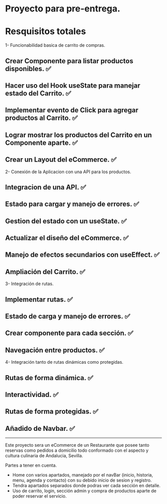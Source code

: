 # Proyecto para pre-entrega.

# Resquisitos totales #

1- Funcionabilidad basica de carrito de compras.

## Crear Componente para listar productos disponibles. ✅
## Hacer uso del Hook useState para manejar estado del Carrito. ✅
## Implementar evento de Click para agregar productos al Carrito. ✅
## Lograr mostrar los productos del Carrito en un Componente aparte. ✅
## Crear un Layout del eCommerce. ✅

2- Conexión de la Aplicacion con una API para los productos.

## Integracion de una API. ✅
## Estado para cargar y manejo de errores. ✅
## Gestion del estado con un useState. ✅
## Actualizar el diseño del eCommerce. ✅
## Manejo de efectos secundarios con useEffect. ✅
## Ampliación del Carrito. ✅

3- Integración de rutas.

## Implementar rutas. ✅
## Estado de carga y manejo de errores. ✅
## Crear componente para cada sección. ✅
## Navegación entre productos. ✅

4- Integración tanto de rutas dinámicas como protegidas.

## Rutas de forma dinámica. ✅
## Interactividad. ✅
## Rutas de forma protegidas. ✅
## Añadido de Navbar. ✅

________________________________________________________
Este proyecto sera un eCommerce de un Restaurante que posee tanto reservas como pedidos a domicilio todo conformado con el aspecto y cultura culinaria de Andalucia, Sevilla.

Partes a tener en cuenta.
- Home con varios apartados, manejado por el navBar (inicio, historia, menu, agenda y contacto) con su debido inicio de sesion y registro.
- Tendra apartados separados donde podras ver cada sección en detalle.
- Uso de carrito, login, sección admin y compra de productos aparte de poder reservar el servicio.